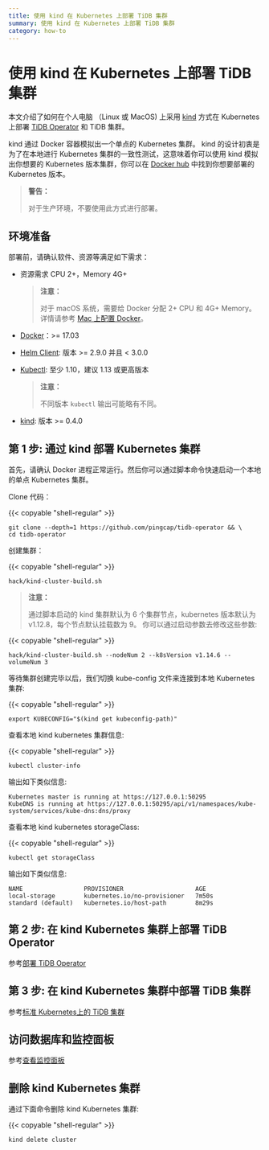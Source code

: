 ```yaml
---
title: 使用 kind 在 Kubernetes 上部署 TiDB 集群
summary: 使用 kind 在 Kubernetes 上部署 TiDB 集群
category: how-to
---
```


# 使用 kind 在 Kubernetes 上部署 TiDB 集群

本文介绍了如何在个人电脑 （Linux 或 MacOS) 上采用 [kind](https://kind.sigs.k8s.io/) 方式在 Kubernetes 上部署 [TiDB Operator](https://github.com/pingcap/tidb-operator) 和 TiDB 集群。

kind 通过 Docker 容器模拟出一个单点的 Kubernetes 集群。 kind 的设计初衷是为了在本地进行 Kubernetes 集群的一致性测试，这意味着你可以使用 kind 模拟出你想要的 Kubernetes 版本集群，你可以在 [Docker hub](https://hub.docker.com/r/kindest/node/tags) 中找到你想要部署的 Kubernetes 版本。

> **警告：**
>
> 对于生产环境，不要使用此方式进行部署。

## 环境准备

部署前，请确认软件、资源等满足如下需求：

- 资源需求 CPU 2+，Memory 4G+

    > **注意：**
    >
    > 对于 macOS 系统，需要给 Docker 分配 2+ CPU 和 4G+ Memory。详情请参考 [Mac 上配置 Docker](https://docs.docker.com/docker-for-mac/#advanced)。

- [Docker](https://docs.docker.com/install/)：>= 17.03
- [Helm Client](https://github.com/helm/helm/blob/master/docs/install.md#installing-the-helm-client): 版本 >= 2.9.0 并且 < 3.0.0
- [Kubectl](https://kubernetes.io/docs/tasks/tools/install-kubectl): 至少 1.10，建议 1.13 或更高版本

    > **注意：**
    >
    > 不同版本 `kubectl` 输出可能略有不同。

- [kind](https://kind.sigs.k8s.io/docs/user/quick-start/): 版本 >= 0.4.0

## 第 1 步: 通过 kind 部署 Kubernetes 集群

首先，请确认 Docker 进程正常运行。然后你可以通过脚本命令快速启动一个本地的单点 Kubernetes 集群。

Clone 代码：

{{< copyable "shell-regular" >}}

``` shell
git clone --depth=1 https://github.com/pingcap/tidb-operator && \
cd tidb-operator
```

创建集群：

{{< copyable "shell-regular" >}}

``` shell
hack/kind-cluster-build.sh
```

> **注意：**
>
> 通过脚本启动的 kind 集群默认为 6 个集群节点，kubernetes 版本默认为 v1.12.8，每个节点默认挂载数为 9。
> 你可以通过启动参数去修改这些参数:

{{< copyable "shell-regular" >}}

```shell
hack/kind-cluster-build.sh --nodeNum 2 --k8sVersion v1.14.6 --volumeNum 3
```

等待集群创建完毕以后，我们切换 kube-config 文件来连接到本地 Kubernetes 集群:

{{< copyable "shell-regular" >}}

```shell
export KUBECONFIG="$(kind get kubeconfig-path)"
```

查看本地 kind kubernetes 集群信息:

{{< copyable "shell-regular" >}}

``` shell
kubectl cluster-info
```

输出如下类似信息:

``` shell
Kubernetes master is running at https://127.0.0.1:50295
KubeDNS is running at https://127.0.0.1:50295/api/v1/namespaces/kube-system/services/kube-dns:dns/proxy
```

查看本地 kind kubernetes storageClass:

{{< copyable "shell-regular" >}}

``` shell
kubectl get storageClass
```

输出如下类似信息:

``` shell
NAME                 PROVISIONER                    AGE
local-storage        kubernetes.io/no-provisioner   7m50s
standard (default)   kubernetes.io/host-path        8m29s
```

## 第 2 步: 在 kind Kubernetes 集群上部署 TiDB Operator

参考[部署 TiDB Operator](https://pingcap.com/docs-cn/v3.0/tidb-in-kubernetes/deploy/tidb-operator/#%E5%AE%89%E8%A3%85-tidb-operator)

## 第 3 步: 在 kind Kubernetes 集群中部署 TiDB 集群

参考[标准 Kubernetes上的 TiDB 集群](https://pingcap.com/docs-cn/v3.0/tidb-in-kubernetes/deploy/general-kubernetes/#%E9%83%A8%E7%BD%B2-tidb-%E9%9B%86%E7%BE%A4)

## 访问数据库和监控面板

参考[查看监控面板](https://pingcap.com/docs-cn/v3.0/tidb-in-kubernetes/monitor/tidb-in-kubernetes/#%E6%9F%A5%E7%9C%8B%E7%9B%91%E6%8E%A7%E9%9D%A2%E6%9D%BF)

## 删除 kind Kubernetes 集群

通过下面命令删除 kind Kubernetes 集群:

{{< copyable "shell-regular" >}}

``` shell
kind delete cluster
```